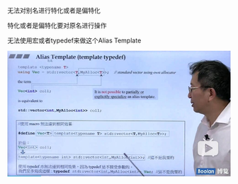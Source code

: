 无法对别名进行特化或者是偏特化

特化或者是偏特化要对原名进行操作


无法使用宏或者typedef来做这个Alias Template

![Alias_Template](Alias_Template.jpg)